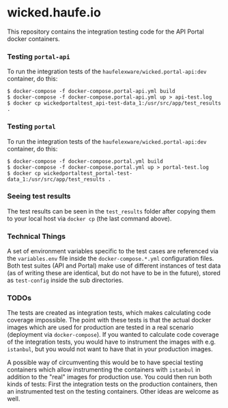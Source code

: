 # wicked.haufe.io

This repository contains the integration testing code for the API Portal docker containers.

### Testing `portal-api`

To run the integration tests of the `haufelexware/wicked.portal-api:dev` container, do this:

```
$ docker-compose -f docker-compose.portal-api.yml build
$ docker-compose -f docker-compose.portal-api.yml up > api-test.log
$ docker cp wickedportaltest_api-test-data_1:/usr/src/app/test_results .
```

### Testing `portal`

To run the integration tests of the `haufelexware/wicked.portal-api:dev` container, do this:

```
$ docker-compose -f docker-compose.portal.yml build
$ docker-compose -f docker-compose.portal.yml up > portal-test.log
$ docker cp wickedportaltest_portal-test-data_1:/usr/src/app/test_results .
```

### Seeing test results

The test results can be seen in the `test_results` folder after copying them to your local host via `docker cp` (the last command above).

### Technical Things

A set of environment variables specific to the test cases are referenced via the `variables.env` file inside the `docker-compose.*.yml` configuration files. Both test suites (API and Portal) make use of different instances of test data (as of writing these are identical, but do not have to be in the future), stored as `test-config` inside the sub directories. 

### TODOs

The tests are created as integration tests, which makes calculating code coverage impossible. The point with these tests is that the actual docker images which are used for production are tested in a real scenario (deployment via `docker-compose`). If you wanted to calculate code coverage of the integration tests, you would have to instrument the images with e.g. `istanbul`, but you would not want to have that in your production images.

A possible way of circumventing this would be to have special testing containers which allow instrumenting the containers with `istanbul` in addition to the "real" images for production use. You could then run both kinds of tests: First the integration tests on the production containers, then an instrumented test on the testing containers. Other ideas are welcome as well. 
